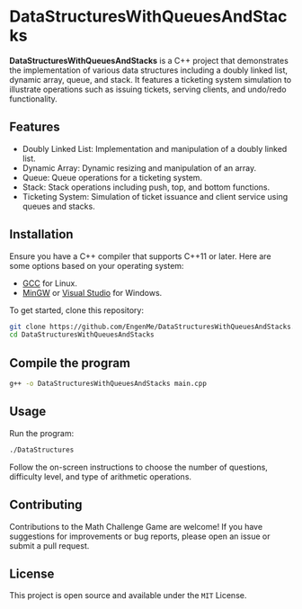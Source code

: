 # DataStructuresWithQueuesAndStacks

**DataStructuresWithQueuesAndStacks** is a C++ project that demonstrates the implementation of various data structures including a doubly linked list, dynamic array, queue, and stack. It features a ticketing system simulation to illustrate operations such as issuing tickets, serving clients, and undo/redo functionality.

## Features

- Doubly Linked List: Implementation and manipulation of a doubly linked list.
- Dynamic Array: Dynamic resizing and manipulation of an array.
- Queue: Queue operations for a ticketing system.
- Stack: Stack operations including push, top, and bottom functions.
- Ticketing System: Simulation of ticket issuance and client service using queues and stacks.

## Installation

Ensure you have a C++ compiler that supports C++11 or later. Here are some options based on your operating system:

- [GCC](https://gcc.gnu.org/install/) for Linux.
- [MinGW](http://www.mingw.org/) or [Visual Studio](https://visualstudio.microsoft.com/vs/features/cplusplus/) for Windows.

To get started, clone this repository:

```bash
git clone https://github.com/EngenMe/DataStructuresWithQueuesAndStacks.git
cd DataStructuresWithQueuesAndStacks
```

## Compile the program

```bash
g++ -o DataStructuresWithQueuesAndStacks main.cpp
```

## Usage

Run the program:

```bash
./DataStructures
```

Follow the on-screen instructions to choose the number of questions, difficulty level, and type of arithmetic operations.

## Contributing

Contributions to the Math Challenge Game are welcome! If you have suggestions for improvements or bug reports, please open an issue or submit a pull request.

## License

This project is open source and available under the `MIT` License.